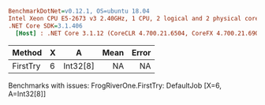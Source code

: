 ``` ini

BenchmarkDotNet=v0.12.1, OS=ubuntu 18.04
Intel Xeon CPU E5-2673 v3 2.40GHz, 1 CPU, 2 logical and 2 physical cores
.NET Core SDK=3.1.406
  [Host] : .NET Core 3.1.12 (CoreCLR 4.700.21.6504, CoreFX 4.700.21.6905), X64 RyuJIT


```
|   Method | X |        A | Mean | Error |
|--------- |-- |--------- |-----:|------:|
| FirstTry | 6 | Int32[8] |   NA |    NA |

Benchmarks with issues:
  FrogRiverOne.FirstTry: DefaultJob [X=6, A=Int32[8]]
